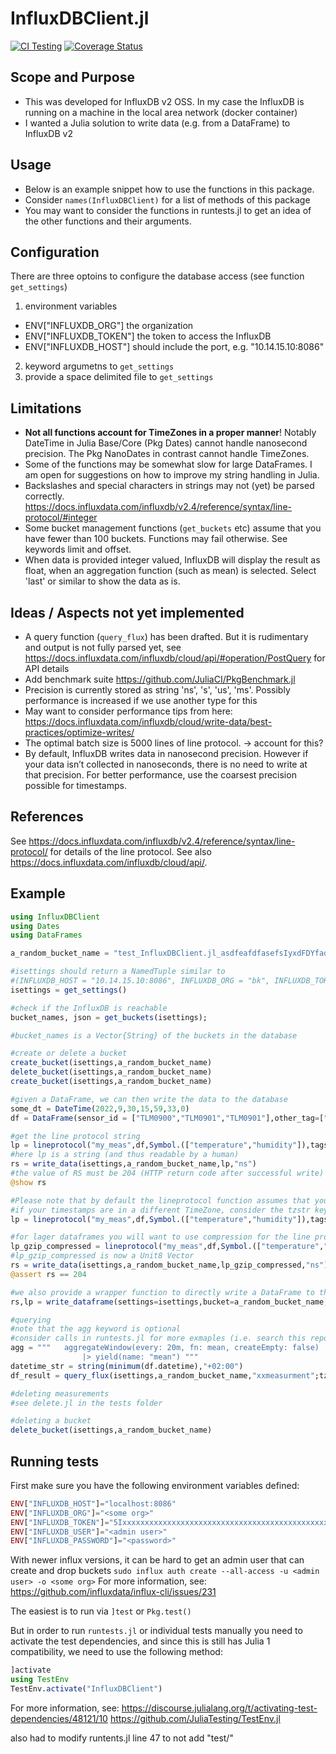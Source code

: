 InfluxDBClient.jl
=================

[![CI Testing](https://github.com/kafisatz/InfluxDBClient.jl/workflows/CI/badge.svg)](https://github.com/kafisatz/InfluxDBClient.jl/actions?query=workflow%3ACI+branch%3Amain)
[![Coverage Status](http://codecov.io/github/kafisatz/InfluxDBClient.jl/coverage.svg?branch=main)](http://codecov.io/github/kafisatz/InfluxDBClient.jl?branch=main)

## Scope and Purpose

* This was developed for InfluxDB v2 OSS. In my case the InfluxDB is running on a machine in the local area network (docker container)
* I wanted a Julia solution to write data (e.g. from a DataFrame) to InfluxDB v2

## Usage
* Below is an example snippet how to use the functions in this package. 
* Consider `names(InfluxDBClient)` for a list of methods of this package
* You may want to consider the functions in runtests.jl to get an idea of the other functions and their arguments.

## Configuration
There are three optoins to configure the database access (see function `get_settings`)
1) environment variables
* ENV["INFLUXDB_ORG"] the organization
* ENV["INFLUXDB_TOKEN"] the token to access the InfluxDB
* ENV["INFLUXDB_HOST"] should include the port, e.g. "10.14.15.10:8086"
2) keyword argumetns to `get_settings`
3) provide a space delimited file to `get_settings`

## Limitations
* **Not all functions account for TimeZones in a proper manner**! Notably DateTime in Julia Base/Core (Pkg Dates) cannot handle nanosecond precision. The Pkg NanoDates in contrast cannot handle TimeZones.
* Some of the functions may be somewhat slow for large DataFrames. I am open for suggestions on how to improve my string handling in Julia.
* Backslashes and special characters in strings may not (yet) be parsed correctly. https://docs.influxdata.com/influxdb/v2.4/reference/syntax/line-protocol/#integer 
* Some bucket management functions (`get_buckets` etc) assume that you have fewer than 100 buckets. Functions may fail otherwise. See keywords limit and offset. 
* When data is provided integer valued, InfluxDB will display the result as float, when an aggregation function (such as mean) is selected. Select 'last' or similar to show the data as is.

## Ideas / Aspects not yet implemented
* A query function (`query_flux`) has been drafted. But it is rudimentary and output is not fully parsed yet, see https://docs.influxdata.com/influxdb/cloud/api/#operation/PostQuery for API details
* Add benchmark suite https://github.com/JuliaCI/PkgBenchmark.jl
* Precision is currently stored as string 'ns', 's', 'us', 'ms'. Possibly performance is increased if we use another type for this
* May want to consider performance tips from here: https://docs.influxdata.com/influxdb/cloud/write-data/best-practices/optimize-writes/
* The optimal batch size is 5000 lines of line protocol. -> account for this? 
* By default, InfluxDB writes data in nanosecond precision. However if your data isn’t collected in nanoseconds, there is no need to write at that precision. For better performance, use the coarsest precision possible for timestamps.

## References 
See https://docs.influxdata.com/influxdb/v2.4/reference/syntax/line-protocol/ for details of the line protocol.
See also https://docs.influxdata.com/influxdb/cloud/api/.

## Example 

```julia
using InfluxDBClient
using Dates
using DataFrames

a_random_bucket_name = "test_InfluxDBClient.jl_asdfeafdfasefsIyxdFDYfadsfasdfa____l"

#isettings should return a NamedTuple similar to 
#(INFLUXDB_HOST = "10.14.15.10:8086", INFLUXDB_ORG = "bk", INFLUXDB_TOKEN = "5Ixxxxxxxxxxxxxxxxxxxxxxxxxxxxxxxxxxxxxxxxxxxxxxxxxxxxxxxx==")
isettings = get_settings()

#check if the InfluxDB is reachable
bucket_names, json = get_buckets(isettings);

#bucket_names is a Vector{String} of the buckets in the database

#create or delete a bucket
create_bucket(isettings,a_random_bucket_name)
delete_bucket(isettings,a_random_bucket_name)
create_bucket(isettings,a_random_bucket_name)

#given a DataFrame, we can then write the data to the database
some_dt = DateTime(2022,9,30,15,59,33,0)
df = DataFrame(sensor_id = ["TLM0900","TLM0901","TLM0901"],other_tag=["m","m","x"] ,temperature = [70.1,11.2,99.3], humidity=[14.9,55.2,3], datetime = [some_dt,some_dt-Second(51),some_dt-Second(500)])

#get the line protocol string
lp = lineprotocol("my_meas",df,Symbol.(["temperature","humidity"]),tags=["sensor_id"], "datetime")
#here lp is a string (and thus readable by a human)
rs = write_data(isettings,a_random_bucket_name,lp,"ns")
#the value of RS must be 204 (HTTP return code after successful write)
@show rs

#Please note that by default the lineprotocol function assumes that your timestamps are in UTC
#if your timestamps are in a different TimeZone, consider the tzstr keyword as follows:
lp = lineprotocol("my_meas",df,Symbol.(["temperature","humidity"]),tags=["sensor_id"], "datetime", tzstr="Europe/Berlin")

#for lager dataframes you will want to use compression for the line protocol, using the keyword compress
lp_gzip_compressed = lineprotocol("my_meas",df,Symbol.(["temperature","humidity"]),tags=["sensor_id"], "datetime",compress = true)
#lp_gzip_compressed is now a Unit8 Vector
rs = write_data(isettings,a_random_bucket_name,lp_gzip_compressed,"ns")
@assert rs == 204

#we also provide a wrapper function to directly write a DataFrame to the database
rs,lp = write_dataframe(settings=isettings,bucket=a_random_bucket_name,measurement="xxmeasurment",data=df,fields=["humidity","temperature"],timestamp=:datetime,tags=String["sensor_id"],tzstr = "Europe/Berlin",compress=true);

#querying 
#note that the agg keyword is optional
#consider calls in runtests.jl for more exmaples (i.e. search this repository for "query_flux(")
agg = """   aggregateWindow(every: 20m, fn: mean, createEmpty: false)
                |> yield(name: "mean") """    
datetime_str = string(minimum(df.datetime),"+02:00")
df_result = query_flux(isettings,a_random_bucket_name,"xxmeasurment";tzstr = "Europe/Berlin",range=Dict("start"=>"$datetime_str"),fields=["temperature","humidity"],tags=Dict("sensor_id"=>"TLM0900"),aggregate=agg);

#deleting measurements
#see delete.jl in the tests folder

#deleting a bucket
delete_bucket(isettings,a_random_bucket_name)
```

## Running tests

First make sure you have the following environment variables defined:

```Julia
ENV["INFLUXDB_HOST"]="localhost:8086"
ENV["INFLUXDB_ORG"]="<some org>"
ENV["INFLUXDB_TOKEN"]="5Ixxxxxxxxxxxxxxxxxxxxxxxxxxxxxxxxxxxxxxxxxxxxxxxxxxxxxxxx=="
ENV["INFLUXDB_USER"]="<admin user>"
ENV["INFLUXDB_PASSWORD"]="<password>"
```

With newer influx versions, it can be hard to get an admin user that can create and drop buckets
`sudo influx auth create --all-access -u <admin user> -o <some org>`
For more information, see: <https://github.com/influxdata/influx-cli/issues/231>

The easiest is to run via `]test` or `Pkg.test()`

But in order to run `runtests.jl` or individual tests manually you need to activate the test dependencies,
and since this is still has Julia 1 compatibility, we need to use the following method:

```Julia
]activate
using TestEnv
TestEnv.activate("InfluxDBClient")
```

For more information, see: 
    <https://discourse.julialang.org/t/activating-test-dependencies/48121/10>
    <https://github.com/JuliaTesting/TestEnv.jl>

also had to modify runtents.jl line 47 to not add "test/"
